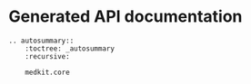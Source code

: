 # Generated API documentation

```{eval-rst}
.. autosummary::
    :toctree: _autosummary
    :recursive:

    medkit.core
```
